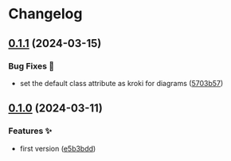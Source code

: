 # Changelog

## [0.1.1](https://github.com/hugomods/kroki/compare/v0.1.0...v0.1.1) (2024-03-15)


### Bug Fixes 🐞

* set the default class attribute as kroki for diagrams ([5703b57](https://github.com/hugomods/kroki/commit/5703b5746fb9be5a84b328dfeca1892d8d166216))

## [0.1.0](https://github.com/hugomods/kroki/compare/v0.0.1...v0.1.0) (2024-03-11)


### Features ✨

* first version ([e5b3bdd](https://github.com/hugomods/kroki/commit/e5b3bdd71e07947cd0c64bdbdc51bb407d8e38d8))
